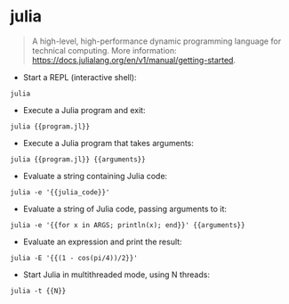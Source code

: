# julia

> A high-level, high-performance dynamic programming language for technical computing.
> More information: <https://docs.julialang.org/en/v1/manual/getting-started>.

- Start a REPL (interactive shell):

`julia`

- Execute a Julia program and exit:

`julia {{program.jl}}`

- Execute a Julia program that takes arguments:

`julia {{program.jl}} {{arguments}}`

- Evaluate a string containing Julia code:

`julia -e '{{julia_code}}'`

- Evaluate a string of Julia code, passing arguments to it:

`julia -e '{{for x in ARGS; println(x); end}}' {{arguments}}`

- Evaluate an expression and print the result:

`julia -E '{{(1 - cos(pi/4))/2}}'`

- Start Julia in multithreaded mode, using N threads:

`julia -t {{N}}`
